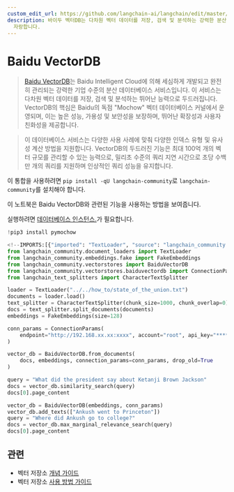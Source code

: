 ```yaml
---
custom_edit_url: https://github.com/langchain-ai/langchain/edit/master/docs/docs/integrations/vectorstores/baiduvectordb.ipynb
description: 바이두 벡터DB는 다차원 벡터 데이터를 저장, 검색 및 분석하는 강력한 분산 데이터베이스 서비스입니다. 높은 성능과 확장성을
  자랑합니다.
---
```


# Baidu VectorDB

> [Baidu VectorDB](https://cloud.baidu.com/product/vdb.html)는 Baidu Intelligent Cloud에 의해 세심하게 개발되고 완전히 관리되는 강력한 기업 수준의 분산 데이터베이스 서비스입니다. 이 서비스는 다차원 벡터 데이터를 저장, 검색 및 분석하는 뛰어난 능력으로 두드러집니다. VectorDB의 핵심은 Baidu의 독점 "Mochow" 벡터 데이터베이스 커널에서 운영되며, 이는 높은 성능, 가용성 및 보안성을 보장하며, 뛰어난 확장성과 사용자 친화성을 제공합니다.

> 이 데이터베이스 서비스는 다양한 사용 사례에 맞춰 다양한 인덱스 유형 및 유사성 계산 방법을 지원합니다. VectorDB의 두드러진 기능은 최대 100억 개의 벡터 규모를 관리할 수 있는 능력으로, 밀리초 수준의 쿼리 지연 시간으로 초당 수백만 개의 쿼리를 지원하며 인상적인 쿼리 성능을 유지합니다.

이 통합을 사용하려면 `pip install -qU langchain-community`로 `langchain-community`를 설치해야 합니다.

이 노트북은 Baidu VectorDB와 관련된 기능을 사용하는 방법을 보여줍니다.

실행하려면 [데이터베이스 인스턴스.](https://cloud.baidu.com/doc/VDB/s/hlrsoazuf)가 필요합니다.

```python
!pip3 install pymochow
```


```python
<!--IMPORTS:[{"imported": "TextLoader", "source": "langchain_community.document_loaders", "docs": "https://api.python.langchain.com/en/latest/document_loaders/langchain_community.document_loaders.text.TextLoader.html", "title": "Baidu VectorDB"}, {"imported": "FakeEmbeddings", "source": "langchain_community.embeddings.fake", "docs": "https://api.python.langchain.com/en/latest/embeddings/langchain_community.embeddings.fake.FakeEmbeddings.html", "title": "Baidu VectorDB"}, {"imported": "BaiduVectorDB", "source": "langchain_community.vectorstores", "docs": "https://api.python.langchain.com/en/latest/vectorstores/langchain_community.vectorstores.baiduvectordb.BaiduVectorDB.html", "title": "Baidu VectorDB"}, {"imported": "ConnectionParams", "source": "langchain_community.vectorstores.baiduvectordb", "docs": "https://api.python.langchain.com/en/latest/vectorstores/langchain_community.vectorstores.baiduvectordb.ConnectionParams.html", "title": "Baidu VectorDB"}, {"imported": "CharacterTextSplitter", "source": "langchain_text_splitters", "docs": "https://api.python.langchain.com/en/latest/character/langchain_text_splitters.character.CharacterTextSplitter.html", "title": "Baidu VectorDB"}]-->
from langchain_community.document_loaders import TextLoader
from langchain_community.embeddings.fake import FakeEmbeddings
from langchain_community.vectorstores import BaiduVectorDB
from langchain_community.vectorstores.baiduvectordb import ConnectionParams
from langchain_text_splitters import CharacterTextSplitter
```


```python
loader = TextLoader("../../how_to/state_of_the_union.txt")
documents = loader.load()
text_splitter = CharacterTextSplitter(chunk_size=1000, chunk_overlap=0)
docs = text_splitter.split_documents(documents)
embeddings = FakeEmbeddings(size=128)
```


```python
conn_params = ConnectionParams(
    endpoint="http://192.168.xx.xx:xxxx", account="root", api_key="****"
)

vector_db = BaiduVectorDB.from_documents(
    docs, embeddings, connection_params=conn_params, drop_old=True
)
```


```python
query = "What did the president say about Ketanji Brown Jackson"
docs = vector_db.similarity_search(query)
docs[0].page_content
```


```python
vector_db = BaiduVectorDB(embeddings, conn_params)
vector_db.add_texts(["Ankush went to Princeton"])
query = "Where did Ankush go to college?"
docs = vector_db.max_marginal_relevance_search(query)
docs[0].page_content
```


## 관련

- 벡터 저장소 [개념 가이드](/docs/concepts/#vector-stores)
- 벡터 저장소 [사용 방법 가이드](/docs/how_to/#vector-stores)